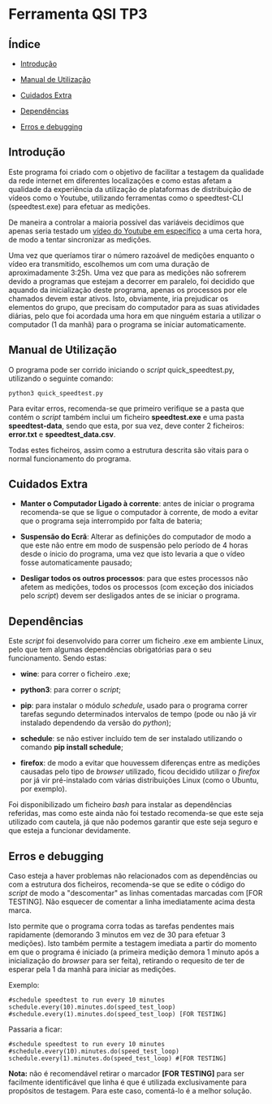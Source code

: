 # Ferramenta QSI TP3

## Índice

- [Introdução](#item-introdução)

- [Manual de Utilização](#item-manual)

- [Cuidados Extra](#item-cuidados)

- [Dependências](#item-dependencias)

- [Erros e debugging](#item-debug)

## Introdução <a id="item-introdução"></a>

Este programa foi criado com o objetivo de facilitar a testagem da qualidade da rede internet em diferentes localizações e como estas afetam a qualidade da experiência da utilização de plataformas de distribuição de vídeos como o Youtube, utilizando ferramentas como o speedtest-CLI (speedtest.exe) para efetuar as medições.

De maneira a controlar a maioria possível das variáveis decidímos que apenas seria testado um [vídeo do Youtube em específico](https://www.youtube.com/watch?v=gYFQcOFUnqU) a uma certa hora, de modo a tentar sincronizar as medições.

Uma vez que queríamos tirar o número razoável de medições enquanto o vídeo era transmitido, escolhemos um com uma duração de aproximadamente 3:25h. Uma vez que para as medições não sofrerem devido a programas que estejam a decorrer em paralelo, foi decidido que aquando da inicialização deste programa, apenas os processos por ele chamados devem estar ativos. Isto, obviamente, iria prejudicar os elementos do grupo, que precisam do computador para as suas atividades diárias, pelo que foi acordada uma hora em que ninguém estaria a utilizar o computador (1 da manhã) para o programa se iniciar automaticamente.

## Manual de Utilização <a id="item-manual"></a>

O programa pode ser corrido iniciando o *script* quick_speedtest.py, utilizando o seguinte comando:

    python3 quick_speedtest.py

Para evitar erros, recomenda-se que primeiro verifique se a pasta que contém o *script* também inclui um ficheiro **speedtest.exe** e uma pasta **speedtest-data**, sendo que esta, por sua vez, deve conter 2 ficheiros: **error.txt** e **speedtest_data.csv**.

Todas estes ficheiros, assim como a estrutura descrita são vitais para o normal funcionamento do programa.

## Cuidados Extra <a id="item-cuidados"></a>

- **Manter o Computador Ligado à corrente**: antes de iniciar o programa recomenda-se que se ligue o computador à corrente, de modo a evitar que o programa seja interrompido por falta de bateria;

- **Suspensão do Ecrã**: Alterar as definições do computador de modo a que este não entre em modo de suspensão pelo período de 4 horas desde o ínicio do programa, uma vez que isto levaria a que o vídeo fosse automaticamente pausado;

- **Desligar todos os outros processos**: para que estes processos não afetem as medições, todos os processos (com exceção dos iniciados pelo *script*) devem ser desligados antes de se iniciar o programa.

## Dependências<a id="item-dependencias"></a>

Este *script* foi desenvolvido para correr um ficheiro .exe em ambiente Linux, pelo que tem algumas dependências obrigatórias para o seu funcionamento. Sendo estas:

- **wine**: para correr o ficheiro .exe;

- **python3**: para correr o *script*;

- **pip**: para instalar o módulo *schedule*, usado para o programa correr tarefas segundo determinados intervalos de tempo (pode ou não já vir instalado dependendo da versão do *python*);

- **schedule**: se não estiver incluído tem de ser instalado utilizando o comando **pip install schedule**;

- **firefox**: de modo a evitar que houvessem diferenças entre as medições causadas pelo tipo de *browser* utilizado, ficou decidido utilizar o *firefox* por já vir pré-instalado com várias distribuições Linux (como o Ubuntu, por exemplo).

Foi disponibilizado um ficheiro *bash* para instalar as dependências referidas, mas como este ainda não foi testado recomenda-se que este seja utilizado com cautela, já que não podemos garantir que este seja seguro e que esteja a funcionar devidamente.

## Erros e debugging <a id="item-debug"></a>

Caso esteja a haver problemas não relacionados com as dependências ou com a estrutura dos ficheiros, recomenda-se que se edite o código do *script* de modo a "descomentar" as linhas comentadas marcadas com [FOR TESTING]. Não esquecer de comentar a linha imediatamente acima desta marca.

Isto permite que o programa corra todas as tarefas pendentes mais rapidamente (demorando 3 minutos em vez de 30 para efetuar 3 medições). Isto também permite a testagem imediata a partir do momento em que o programa é iniciado (a primeira medição demora 1 minuto após a inicialização do *browser* para ser feita), retirando o requesito de ter de esperar pela 1 da manhã para iniciar as medições.

Exemplo:

    #schedule speedtest to run every 10 minutes
    schedule.every(10).minutes.do(speed_test_loop)
    #schedule.every(1).minutes.do(speed_test_loop) [FOR TESTING]

Passaria a ficar:

    #schedule speedtest to run every 10 minutes
    #schedule.every(10).minutes.do(speed_test_loop)
    schedule.every(1).minutes.do(speed_test_loop) #[FOR TESTING]

**Nota:** não é recomendável retirar o marcador **[FOR TESTING]** para ser facilmente identificável que linha é que é utilizada exclusivamente para propósitos de testagem. Para este caso, comentá-lo é a melhor solução.


